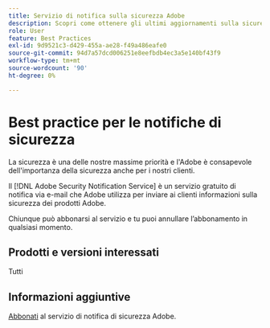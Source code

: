 ```yaml
---
title: Servizio di notifica sulla sicurezza Adobe
description: Scopri come ottenere gli ultimi aggiornamenti sulla sicurezza dei prodotti Adobe.
role: User
feature: Best Practices
exl-id: 9d9521c3-d429-455a-ae28-f49a486eafe0
source-git-commit: 94d7a57dcd006251e8eefbdb4ec3a5e140bf43f9
workflow-type: tm+mt
source-wordcount: '90'
ht-degree: 0%

---
```


# Best practice per le notifiche di sicurezza

La sicurezza è una delle nostre massime priorità e l&#39;Adobe è consapevole dell&#39;importanza della sicurezza anche per i nostri clienti.

Il [!DNL Adobe Security Notification Service] è un servizio gratuito di notifica via e-mail che Adobe utilizza per inviare ai clienti informazioni sulla sicurezza dei prodotti Adobe.

Chiunque può abbonarsi al servizio e tu puoi annullare l’abbonamento in qualsiasi momento.

## Prodotti e versioni interessati

Tutti

## Informazioni aggiuntive

[Abbonati](https://www.adobe.com/subscription/adbeSecurityNotifications.html) al servizio di notifica di sicurezza Adobe.
